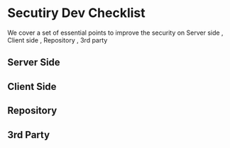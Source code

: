 # Secutiry Dev Checklist
We cover a set of essential points to improve the security on Server side , Client side , Repository , 3rd party 
## Server Side
## Client Side
## Repository
## 3rd Party